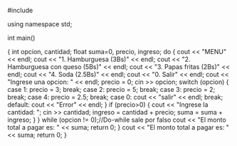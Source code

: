 #include <iostream>

using namespace std;

int main()

{
    int opcion, cantidad;
    float suma=0, precio, ingreso;
	do {
		cout << "MENU" << endl;
		cout << "1. Hamburguesa (3Bs)" << endl;
		cout << "2. Hamburguesa con queso (5Bs)" << endl;
		cout << "3. Papas fritas (2Bs)" << endl;
		cout << "4. Soda (2.5Bs)" << endl;
		cout << "0. Salir" << endl;
		cout << "Ingrese una opcion: " << endl;
		precio = 0;
		cin >> opcion;
		switch (opcion) {
		case 1: precio = 3;
			break;
		case 2: precio = 5;
			break;
		case 3: precio = 2;
			break;
		case 4: precio = 2.5;
			break;
		case 0: cout << "salir" << endl;
			break;
		default:
			cout << "Error" << endl;
		}
		if (precio>0) {
			cout << "Ingrese la cantidad: ";
			cin >> cantidad;
			ingreso = cantidad + precio;
			suma = suma + ingreso;
		}
} while (opcion != 0);//Do-while sale por falso
	cout << "El monto total a pagar es: " << suma; 
	return 0;
}
	cout << "El monto total a pagar es: " << suma; 
	return 0;
}
